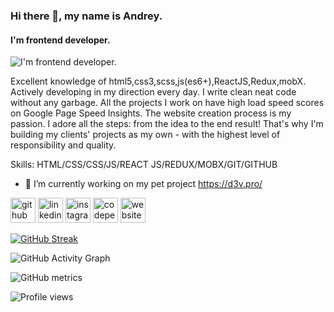 ### Hi there 👋, my name is Andrey.
#### I'm frontend developer.
![I'm frontend developer.](https://test.d3v.pro/banner.png)

Excellent knowledge of html5,css3,scss,js(es6+),ReactJS,Redux,mobX. Actively developing in my direction every day. I write clean neat code without any garbage. 
All the projects I work on have high load speed scores on Google Page Speed Insights.
The website creation process is my passion. I adore all the steps: from the idea to the end result! That's why I'm building my clients' projects as my own - with the highest level of responsibility and quality.

Skills: HTML/CSS/CSS/JS/REACT JS/REDUX/MOBX/GIT/GITHUB

- 🔭 I’m currently working on my pet project https://d3v.pro/ 


[<img src='https://cdn.jsdelivr.net/npm/simple-icons@3.0.1/icons/github.svg' alt='github' height='40'>](https://github.com/andrsweb)  [<img src='https://cdn.jsdelivr.net/npm/simple-icons@3.0.1/icons/linkedin.svg' alt='linkedin' height='40'>](https://www.linkedin.com/in/andrey-polovnov-3367a5273/)  [<img src='https://cdn.jsdelivr.net/npm/simple-icons@3.0.1/icons/instagram.svg' alt='instagram' height='40'>](https://www.instagram.com/andrsweb/)  [<img src='https://cdn.jsdelivr.net/npm/simple-icons@3.0.1/icons/codepen.svg' alt='codepen' height='40'>](https://codepen.io/andrsweb)  [<img src='https://cdn.jsdelivr.net/npm/simple-icons@3.0.1/icons/icloud.svg' alt='website' height='40'>](https://d3v.pro/)  

[![GitHub Streak](https://streak-stats.demolab.com?user=andrsweb&theme=transparent&hide_border=true&card_width=1000)](https://git.io/streak-stats)

![GitHub Activity Graph](https://activity-graph.herokuapp.com/graph?username=andrsweb)  

![GitHub metrics](https://metrics.lecoq.io/andrsweb)  

![Profile views](https://gpvc.arturio.dev/andrsweb)  
